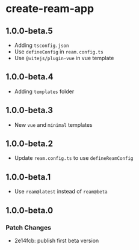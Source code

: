 # create-ream-app

## 1.0.0-beta.5

- Adding `tsconfig.json`
- Use `defineConfig` in `ream.config.ts`
- Use `@vitejs/plugin-vue` in vue template

## 1.0.0-beta.4

- Adding `templates` folder

## 1.0.0-beta.3

- New `vue` and `minimal` templates

## 1.0.0-beta.2

- Update `ream.config.ts` to use `defineReamConfig`

## 1.0.0-beta.1

- Use `ream@latest` instead of `ream@beta`

## 1.0.0-beta.0

### Patch Changes

- 2e14fcb: publish first beta version
